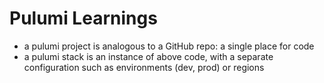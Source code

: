 # Pulumi Learnings

* a pulumi project is analogous to a GitHub repo: a single place for code
* a pulumi stack is an instance of above code, with a separate configuration such as environments (dev, prod) or regions